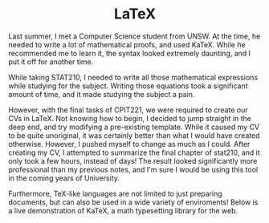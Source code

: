 <center><h1 id="latex">LaTeX</h1></center>

Last summer, I met a Computer Science student from UNSW. At the time, he needed to write a lot of mathematical proofs, and used KaTeX. While he recommended me to learn it, the syntax looked extremely daunting, and I put it off for another time. 

While taking STAT210, I needed to write all those mathematical expressions while studying for the subject. Writing those equations took a significant amount of time, and it made studying the subject a pain.

However, with the final tasks of CPIT221, we were required to create our CVs in LaTeX. Not knowing how to begin, I decided to jump straight in the deep end, and try modifying a pre-existing template. While it caused my CV to be quite unoriginal, it was certainly better than what I would have created otherwise. However, I pushed myself to change as much as I could. After creating my CV, I attempted to summarize the final chapter of stat210, and it only took a few hours, instead of days! The result looked significantly more professional than my previous notes, and I'm sure I would be using this tool in the coming years of University.

Furthermore, TeX-like languages are not limited to just preparing documents, but can also be used in a wide variety of enviroments! Below is a live demonstration of KaTeX, a math typesetting library for the web.